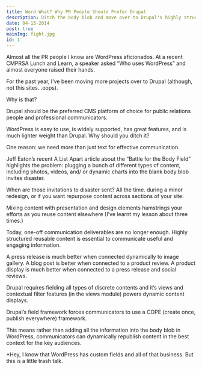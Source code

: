 ```yaml
---
title: Word What? Why PR People Should Prefer Drupal
description: Ditch the body blob and move over to Drupal's highly structured content.
date: 04-13-2014
post: true
mainImg: fight.jpg
id: 1
---
```


Almost all the PR people I know are WordPress aficionados. At a recent CMPRSA Lunch and Learn, a speaker asked “Who uses WordPress” and almost everyone raised their hands.

For the past year, I’ve been moving more projects over to Drupal (although, not this sites…oops).

Why is that?

Drupal should be the preferred CMS platform of choice for public relations people and professional communicators.

WordPress is easy to use, is widely supported, has great features, and is much lighter weight than Drupal. Why should you ditch it?

One reason: we need more than just text for effective communication.

Jeff Eaton’s recent A List Apart article about the “Battle for the Body Field” highlights the problem: plugging a bunch of different types of content, including photos, videos, and/ or dynamic charts into the blank body blob invites disaster.

When are those invitations to disaster sent? All the time. during a minor redesign, or if you want repurpose content across sections of your site.

Mixing content with presentation and design elements hamstrings your efforts as you reuse content elsewhere (I've learnt my lesson about three times.)

Today, one-off communication deliverables are no longer enough. Highly structured reusable content is essential to communicate useful and engaging information.

A press release is much better when connected dynamically to image gallery. A blog post is better when connected to a product review. A product display is much better when connected to a press release and social reviews.

Drupal requires fielding all types of discrete contents and it’s views and contextual filter features (in the views module) powers dynamic content displays.

Drupal’s field framework forces communicators to use a COPE (create once, publish everywhere) framework.

This means rather than adding all the information into the body blob in WordPress, communicators can dynamically republish content in the best context for the key audiences.

*Hey, I know that WordPress has custom fields and all of that business. But this is a little trash talk.
